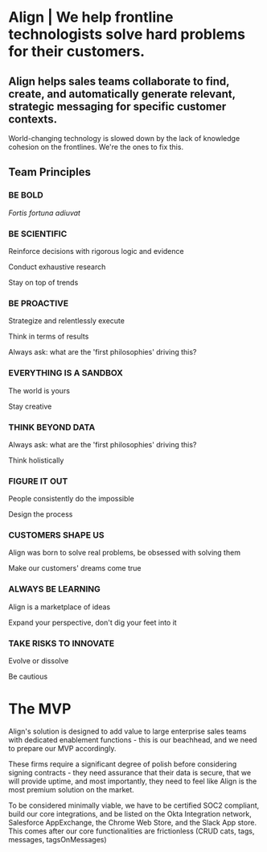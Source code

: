 <h1>Align | We help frontline technologists solve hard problems for their customers.</h1>
<h2>Align helps sales teams collaborate to find, create, and automatically generate relevant, strategic messaging for specific customer contexts.</h2>

World-changing technology is slowed down by the lack of knowledge cohesion on the frontlines. We're the ones to fix this.

<h2>Team Principles</h2>
<h3>BE BOLD</h3>
<i>Fortis fortuna adiuvat</i>
<h3>BE SCIENTIFIC</h3>
Reinforce decisions with rigorous logic and evidence

Conduct exhaustive research

Stay on top of trends
<h3>BE PROACTIVE</h4>
Strategize and relentlessly execute

Think in terms of results

Always ask: what are the 'first philosophies' driving this?
<h3>EVERYTHING IS A SANDBOX</h3>
The world is yours

Stay creative
<h3>THINK BEYOND DATA</h4>
Always ask: what are the 'first philosophies' driving this?

Think holistically
<h3>FIGURE IT OUT</h3>
People consistently do the impossible

Design the process
<h3>CUSTOMERS SHAPE US</h3>
Align was born to solve real problems, be obsessed with solving them

Make our customers' dreams come true
<h3>ALWAYS BE LEARNING</h3>
Align is a marketplace of ideas

Expand your perspective, don't dig your feet into it
<h3>TAKE RISKS TO INNOVATE</h3>
Evolve or dissolve

Be cautious

<h1>The MVP</h1>
Align's solution is designed to add value to large enterprise sales teams with dedicated enablement functions - this is our beachhead, and we need to prepare our MVP accordingly.

These firms require a significant degree of polish before considering signing contracts - they need assurance that their data is secure, that we will provide uptime, and most importantly, they need to feel like Align is the most premium solution on the market.

To be considered minimally viable, we have to be certified SOC2 compliant, build our core integrations, and be listed on the Okta Integration network, Salesforce AppExchange, the Chrome Web Store, and the Slack App store. This comes after our core functionalities are frictionless (CRUD cats, tags, messages, tagsOnMessages)
